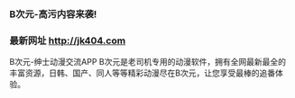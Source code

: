 ### B次元-高污内容来袭!
### 最新网址 http://jk404.com

B次元-绅士动漫交流APP
B次元是老司机专用的动漫软件，拥有全网最新最全的丰富资源，日韩、国产、同人等等精彩动漫尽在B次元，让您享受最棒的追番体验。

